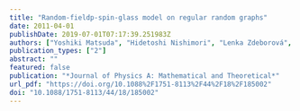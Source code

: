 ```yaml
---
title: "Random-fieldp-spin-glass model on regular random graphs"
date: 2011-04-01
publishDate: 2019-07-01T07:17:39.251983Z
authors: ["Yoshiki Matsuda", "Hidetoshi Nishimori", "Lenka Zdeborová", "Florent Krzakala"]
publication_types: ["2"]
abstract: ""
featured: false
publication: "*Journal of Physics A: Mathematical and Theoretical*"
url_pdf: "https://doi.org/10.1088%2F1751-8113%2F44%2F18%2F185002"
doi: "10.1088/1751-8113/44/18/185002"
---
```


